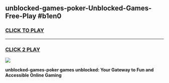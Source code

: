
## unblocked-games-poker-Unblocked-Games-Free-Play #b1en0
<h3>
<a href="https://us.freeplayer.one?title=unblocked-games-poker&ref=9M">CLICK TO PLAY</a></h3>
<hr>

<h3>
<a href="https://us.freeplayer.one?title=unblocked-games-poker&ref=9M">CLICK 2 PLAY</a>
  
</h3>

<a href="https://us.freeplayer.one?title=unblocked-games-poker&ref=9M"><img src="https://clearcache.store/games.png"></a>


**unblocked-games-poker games unblocked: Your Gateway to Fun and Accessible Online Gaming**
